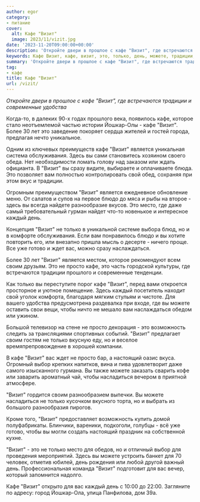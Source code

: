 ```yaml
---
author: egor
category:
- питание
cover:
  alt: Кафе "Визит"
  image: 2023/11/vizit.jpg
date: '2023-11-20T09:00:00+00:00'
description: 'Откройте двери в прошлое с кафе "Визит", где встречаются традиции и современные удобства Когда-то, в далеких 90-х годах прошлого века, появилось кафе,...'
keywords: Кафе Визит, кафе, визит, это, только, день, можете, традиции, является, каждый, своим, просто, встречаются, современные, удобства, прошлого
summary: 'Откройте двери в прошлое с кафе "Визит", где встречаются традиции и современные удобства Когда-то, в далеких 90-х годах прошлого века, появилось кафе,...'
tag:
- кафе
title: Кафе "Визит"
url: /vizit/
---
```


_Откройте двери в прошлое с кафе "Визит", где встречаются традиции и современные удобства_

Когда-то, в далеких 90-х годах прошлого века, появилось кафе, которое стало неотъемлемой частью истории Йошкар-Олы - кафе "Визит". Более 30 лет это заведение покоряет сердца жителей и гостей города, предлагая нечто уникальное.

Одним из ключевых преимуществ кафе "Визит" является уникальная система обслуживания. Здесь вы сами становитесь хозяином своего обеда. Нет необходимости ломать голову над заказом или ждать официанта. В "Визит" вы сразу видите, выбираете и оплачиваете блюда. Это позволяет вам полностью контролировать свой обед, сохраняя при этом вкус и традиции.

Огромным преимуществом "Визит" является ежедневное обновление меню. От салатов и супов на первое блюдо до мяса и рыбы на второе \- здесь вы всегда найдете разнообразие вкусов. Это место, где даже самый требовательный гурман найдет что-то новенькое и интересное каждый день.

Концепция "Визит" не только в уникальной системе выбора блюд, но и в комфорте обслуживания. Если вам понравилось блюдо и вы хотите повторить его, или внезапно пришла мысль о десерте \- ничего проще. Все уже готово и ждет вас, можно сразу наслаждаться.

Более 30 лет "Визит" является местом, которое рекомендуют всем своим друзьям. Это не просто кафе, это часть городской культуры, где встречаются традиции прошлого и современные тенденции.

Как только вы переступите порог кафе "Визит", перед вами откроется просторное и уютное помещение. Здесь каждый посетитель находит свой уголок комфорта, благодаря мягким стульям и чистоте. Для вашего удобства предусмотрена раздевалка при входе, где вы можете оставить свои вещи, чтобы ничто не мешало вам наслаждаться обедом или ужином.

Большой телевизор на стене не просто декорация \- это возможность следить за трансляциями спортивных событий. "Визит" предлагает своим гостям не только вкусную еду, но и веселое времяпрепровождение в хорошей компании.

В кафе "Визит" вас ждет не просто бар, а настоящий оазис вкуса. Огромный выбор крепких напитков, вина и пива удовлетворит даже самого изысканного гурмана. Вы также можете заказать сварить кофе или заварить ароматный чай, чтобы насладиться вечером в приятной атмосфере.

"Визит" гордится своим разнообразием выпечки. Вы можете насладиться не только кусочком вкусного торта, но и выбрать из большого разнообразия пирогов.

Кроме того, "Визит" предоставляет возможность купить домой полуфабрикаты. Блинчики, вареники, подкоголи, голубцы \- всё уже готово, чтобы вы могли создать настоящий праздник на собственной кухне.

"Визит" \- это не только место для обедов, но и отличный выбор для проведения мероприятий. Здесь вы можете устроить банкет для 70 человек, отметив юбилей, день рождения или любой другой важный день. Профессиональная команда "Визит" подготовит для вас вечер, который запомнится надолго.

Кафе "Визит" открыто для вас каждый день с 10:00 до 22:00. Загляните по адресу: город Йошкар-Ола, улица Панфилова, дом 39а.